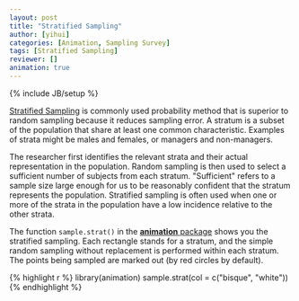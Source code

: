 ```yaml
---
layout: post
title: "Stratified Sampling"
author: [yihui]
categories: [Animation, Sampling Survey]
tags: [Stratified Sampling]
reviewer: []
animation: true
---
```

{% include JB/setup %}

[Stratified Sampling](http://en.wikipedia.org/wiki/Stratified_sampling) is commonly used
probability method that is superior to random sampling because it reduces sampling error. A stratum
is a subset of the population that share at least one common characteristic. Examples of strata
might be males and females, or managers and non-managers.

The researcher first identifies the relevant strata and their actual representation in the
population. Random sampling is then used to select a sufficient number of subjects from each
stratum. "Sufficient" refers to a sample size large enough for us to be reasonably confident that
the stratum represents the population. Stratified sampling is often used when one or more of the
strata in the population have a low incidence relative to the other strata.

The function `sample.strat()` in the [**animation** package](http://yihui.name/animation) shows you
the stratified sampling. Each rectangle stands for a stratum, and the simple random sampling
without replacement is performed within each stratum. The points being sampled are marked out (by
red circles by default).


{% highlight r %}
library(animation)
sample.strat(col = c("bisque", "white"))
{% endhighlight %}


<div class="scianimator">
<div id="stratified_sample" style="display: inline-block;">
</div>
</div>
<script type="text/javascript">
  (function($) {
    $(document).ready(function() {
      var imgs = Array(50);
      for (i=0; ; i++) {
        if (i == imgs.length) break;
        imgs[i] = "/figures/2013-05-08-stratified-sampling/stratified-sample" + (i + 1) + ".png";
      }
      $("#stratified_sample").scianimator({
          "images": imgs,
          "delay": 200,
          "controls": ["first", "previous", "play", "next", "last", "loop", "speed"],
      });
      $("#stratified_sample").scianimator("play");
    });
  })(jQuery);
</script>

